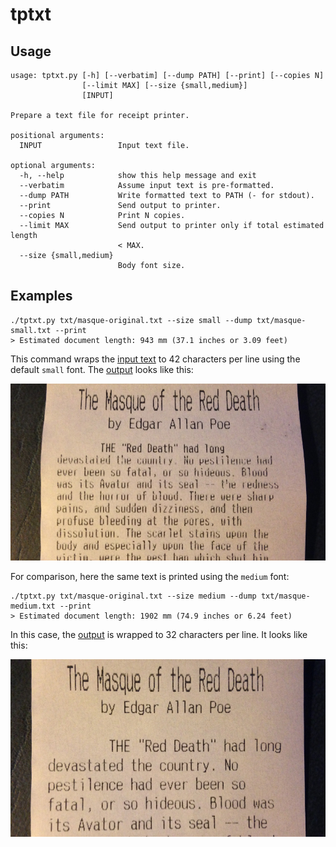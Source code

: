 tptxt
=====

Usage
-----

	usage: tptxt.py [-h] [--verbatim] [--dump PATH] [--print] [--copies N]
					[--limit MAX] [--size {small,medium}]
					[INPUT]

	Prepare a text file for receipt printer.

	positional arguments:
	  INPUT                 Input text file.

	optional arguments:
	  -h, --help            show this help message and exit
	  --verbatim            Assume input text is pre-formatted.
	  --dump PATH           Write formatted text to PATH (- for stdout).
	  --print               Send output to printer.
	  --copies N            Print N copies.
	  --limit MAX           Send output to printer only if total estimated length
							< MAX.
	  --size {small,medium}
							Body font size.

Examples
--------

	./tptxt.py txt/masque-original.txt --size small --dump txt/masque-small.txt --print
	> Estimated document length: 943 mm (37.1 inches or 3.09 feet)

This command wraps the [input text](txt/masque-original.txt) to 42 characters per line using the default `small` font. The [output](txt/masque-small.txt) looks like this:

![masque-small.txt](txt/masque-small.jpg)
 
 For comparison, here the same text is printed using the `medium` font:

	./tptxt.py txt/masque-original.txt --size medium --dump txt/masque-medium.txt --print
	> Estimated document length: 1902 mm (74.9 inches or 6.24 feet)

In this case, the [output](masque-medium.txt) is wrapped to 32 characters per line. It looks like this:

![masque-medium.txt](txt/masque-medium.jpg)
